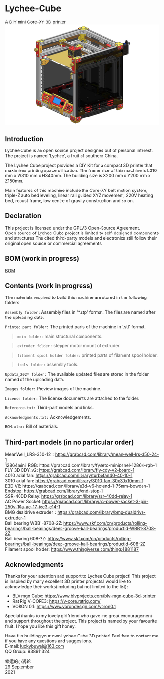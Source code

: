 # Lychee-Cube
A DIY mini Core-XY 3D printer \
![Image of Lychee Cube](https://github.com/luckybuwai/Lychee-Cube-3D-Printer/blob/a63fc1c3456dba731e85a1feb0eee21498e18d54/Image/cover%20image.jpg)

## Introduction
Lychee Cube is an open source project designed out of personal interest. \
The project is named ‘Lychee’, a fruit of southern China. 

The Lychee Cube project provides a DIY Kit for a compact 3D printer that maximizes printing space utilization. The frame size of this machine is L310 mm x W310 mm x H340mm. The building size is X200 mm x Y200 mm x Z150mm. 

Main features of this machine include the Core-XY belt motion system, triple-Z auto bed leveling, linear rail guided XYZ movement, 220V heating bed, robust frame, low centre of gravity construction and so on.
  
## Declaration
This project is licensed under the GPLV3 Open-Source Agreement. \
Open source of Lychee Cube project is limited to self-designed components and structures The cited third-party models and electronics still follow their original open source or commercial agreements.


## BOM (work in progress)
[BOM](https://github.com/luckybuwai/Lychee-Cube-3D-Printer/blob/5c02c0ff25f149217b458baa7e9683ff6db3cbc7/BOM.xlsx)



## Contents (work in progress)
The materials required to build this machine are stored in the following folders:

`Assembly folder:` Assembly files in '*.stp' format. The files are named after the uploading date. 

`Printed part folder:` The printed parts of the machine in '.stl' format.

>`main folder:` main structural components.
  
>`extruder folder:` stepper motor mount of extruder.
  
>`filament spool holder folder:` printed parts of filament spool holder.
  
>`tools folder:` assembly tools.
  
`Updata_202* folder:` The available updated files are stored in the folder named of the uploading data.

`Images folder:` Preview images of the machine.

`License folder:` The license documents are attached to the folder.

`Reference.txt:` Third-part models and links.

`Acknowledgments.txt:` Acknowledgements.

`BOM.xlsx:` Bill of materials.

## Third-part models (in no particular order)
MeanWell_LRS-350-12：https://grabcad.com/library/mean-well-lrs-350-24-1 \
12864mini_RGB: https://grabcad.com/library/fysetc-minipanel-12864-rgb-1 \
FLY 3D CDY_v2: https://grabcad.com/library/fly-cdy-v2-board-1 \
4010 axial fan: https://grabcad.com/library/turbofan40-40-10-1 \
3010 axial fan: https://grabcad.com/library/3010-fan-30x30x10mm-1 \
E3D V6: https://grabcad.com/library/e3d-v6-hotend-1-75mm-bowden-1 \
Endstop: https://grabcad.com/library/end-stop-1 \
SSR-40DD Relay: https://grabcad.com/library/ssr-40dd-relay-1 \
AC Power Socket: https://grabcad.com/library/ac-power-socket-3-pin-250v-10a-ac-17-iec3-c14-1 \
BMG dualdrive extruder：https://grabcad.com/library/bmg-dualdrive-extruder-1 \
Ball bearing WBB1-8708-2Z: https://www.skf.com/cn/products/rolling-bearings/ball-bearings/deep-groove-ball-bearings/productid-WBB1-8708-2Z \
Ball bearing 608-2Z: https://www.skf.com/cn/products/rolling-bearings/ball-bearings/deep-groove-ball-bearings/productid-608-2Z \
Filament spool holder: https://www.thingiverse.com/thing:4881187

## Acknowledgments
Thanks for your attention and support to Lychee Cube project! This project is inspired by many excellent 3D printer projects.I would like to acknowledge their works(including but not limited to the list):

* BLV mgn Cube: https://www.blvprojects.com/blv-mgn-cube-3d-printer
* Rat Rig V-CORE3: https://v-core.ratrig.com/
* VORON 0.1: https://www.vorondesign.com/voron0.1

Special thanks to my lovely girlfriend who gave me great encouragement and support throughout the project. This project is named by your favourite fruit. I hope you like this gift honey.

Have fun building your own Lychee Cube 3D printer! Feel free to contact me if you have any questions and suggestions.\
E-mail: luckybuwai@163.com\
QQ Group: 938911324

幸运的小涡轮 \
29 September \
2021


